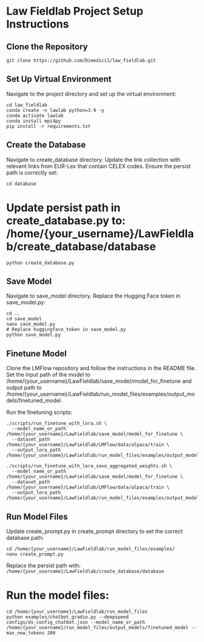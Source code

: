 # Law Fieldlab Project Setup Instructions

## Clone the Repository
```
git clone https://github.com/Dimedici1/law_fieldlab.git
```
## Set Up Virtual Environment
Navigate to the project directory and set up the virtual environment:
```
cd law_fieldlab
conda create -n lawlab python=3.9 -y
conda activate lawlab
conda install mpi4py
pip install -r requirements.txt
```
## Create the Database
Navigate to create_database directory. Update the link collection with relevant links from EUR-Lex that contain CELEX codes. Ensure the persist path is correctly set:
```
cd database
```
# Update persist path in create_database.py to: /home/{your_username}/LawFieldlab/create_database/database
```
python create_database.py
```
## Save Model
Navigate to save_model directory. Replace the Hugging Face token in save_model.py:
```
cd ..
cd save_model
nano save_model.py
# Replace huggingface_token in save_model.py
python save_model.py
```
## Finetune Model
Clone the LMFlow repository and follow the instructions in the README file. Set the input path of the model to /home/{your_username}/LawFieldlab/save_model/model_for_finetune and output path to /home/{your_username}/LawFieldlab/run_model_files/examples/output_models/finetuned_model.

Run the finetuning scripts:
```
./scripts/run_finetune_with_lora.sh \
  --model_name_or_path /home/{your_username}/LawFieldlab/save_model/model_for_finetune \
  --dataset_path /home/{your_username}/LawFieldlab/LMFlow/data/alpaca/train \
  --output_lora_path /home/{your_username}/LawFieldlab/run_model_files/examples/output_models/finetuned_model

./scripts/run_finetune_with_lora_save_aggregated_weights.sh \
  --model_name_or_path /home/{your_username}/LawFieldlab/save_model/model_for_finetune \
  --dataset_path /home/{your_username}/LawFieldlab/LMFlow/data/alpaca/train \
  --output_lora_path /home/{your_username}/LawFieldlab/run_model_files/examples/output_models/finetuned_model
```
## Run Model Files
Update create_prompt.py in create_prompt directory to set the correct database path:
```
cd /home/{your_username}/LawFieldlab/run_model_files/examples/
nano create_prompt.py
```
Replace the persist path with: ```/home/{your_username}/LawFieldlab/create_database/database```

# Run the model files:
```
cd /home/{your_username}/LawFieldlab/run_model_files
python examples/chatbot_gradio.py --deepspeed configs/ds_config_chatbot.json --model_name_or_path /home/{your_username}/run_model_files/output_models/finetuned_model --max_new_tokens 200
```
